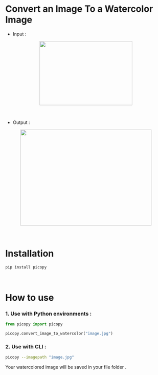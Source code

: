 # Convert an Image To a Watercolor Image 

+ Input :
<p align="center">
    <img src="picopy/na.jpg" width="290" height="200" >
</p> 

<br>

+ Output :
<p align= "center">
    <img src="picopy/watercolor.jpg" width="410" height="300" >
</p>

<br/>

# Installation 

```bash
pip install picopy
```

<br>

# How to use 

### 1. Use with Python environments : 

```python
from picopy import picopy 

picopy.convert_image_to_watercolor("image.jpg") 
```

### 2. Use with CLI :

```bash
picopy --imagepath "image.jpg"
```



Your watercolored image will be saved in your file folder .
